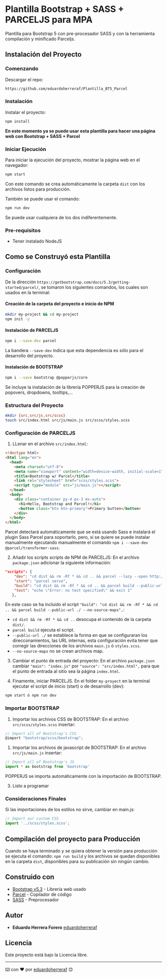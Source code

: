 # Plantilla Bootstrap + SASS + PARCELJS para MPA

Plantilla para Bootstrap 5 con pre-procesador SASS y con la herramienta compilación y minificado Parceljs.

## Instalación del Proyecto

### Comenzando

Descargar el repo:

```bash
https://github.com/eduardoherreraf/Plantilla_BT5_Parcel
```

### Instalación

Instalar el proyecto:

```bash
npm install
```

**En este momento ya se puede usar esta plantilla para hacer una página web con Bootstrap + SASS + Parcel**

### Iniciar Ejecución

Para iniciar la ejecución del proyecto, mostrar la página web en el navegador:

```bash
npm start
```

Con este comando se crea automáticamente la carpeta ```dist``` con los archivos listos para producción.

También se puede usar el comando:

```bash
npm run dev
```

Se puede usar cualquiera de los dos indiferentemente.

### Pre-requisitos

- Tener instalado NodeJS

## Como se Construyó esta Plantilla

### Configuración

De la dirección ```https://getbootstrap.com/docs/5.3/getting-started/parcel/```, se tomaron los siguientes comandos, los cuales son usados en la terminal:

#### Creación de la carpeta del proyecto e inicio de NPM

```bash
mkdir my-project && cd my-project
npm init -y
```

#### Instalación de PARCELJS

```bash
npm i --save-dev parcel
```

La bandera ```--save-dev``` indica que esta dependencia es sólo para el desarrollo del proyecto.

#### Instalación de BOOTSTRAP

```bash
npm i --save bootstrap @popperjs/core
```

Se incluye la instalación de la librería POPPERJS para la creación de popovers, dropdowns, tooltips,...

### Estructura del Proyecto

```bash
mkdir {src,src/js,src/scss}
touch src/index.html src/js/main.js src/scss/styles.scss
```

### Configuración de PARCELJS

1. LLenar en el archivo ```src/index.html```:

```html
<!doctype html>
<html lang="en">
  <head>
    <meta charset="utf-8">
    <meta name="viewport" content="width=device-width, initial-scale=1">
    <title>Bootstrap w/ Parcel</title>
    <link rel="stylesheet" href="scss/styles.scss">
    <script type="module" src="js/main.js"></script>
  </head>
  <body>
    <div class="container py-4 px-3 mx-auto">
      <h1>Hello, Bootstrap and Parcel!</h1>
      <button class="btn btn-primary">Primary button</button>
    </div>
  </body>
</html>
```

Parcel detectará automáticamente que se está usando Sass e instalará el plugin Sass Parcel para soportarlo, pero, si se quiere se puede instalar manualmente ejecutando manualmente el comando ```npm i --save-dev @parcel/transformer-sass```.

2. Añadir los scripts scripts de NPM de PARCELJS:
En el archivo ```package.json``` adicionar la siguiente información:

```json
"scripts": {
    "dev": "cd dist && rm -Rf * && cd .. && parcel --lazy --open http://localhost:1234/ --no-source-maps",
    "start": "parcel serve",
    "build": "cd dist && rm -Rf * && cd .. && parcel build --public-url ./ --no-source-maps",
    "test": "echo \"Error: no test specified\" && exit 1"
   },
  ```

En este caso se ha incluido el script ```"build": "cd dist && rm -Rf * && cd .. && parcel build --public-url ./ --no-source-maps",```:

- ```cd dist && rm -Rf * && cd ..``` desocupa el contenido de la carpeta ```dist/```.
- ```parcel build``` ejecuta el script.
- ```--public-url ./``` se establece la forma en que se configuraran los direcconamientos, las URL internas, esta configuración evita tener que corregir las direcciones de los archivos ```main.js``` ó ```styles.scss```.
- ```--no-source-maps``` no se crean archivos map.

3. Cambiar el punto de entrada del proyecto:
En el archivo ```package.json``` cambiar ```"main": "index.js"``` por ```"source": "src/index.html",``` para que el punto de entrada al sitio sea la página ```index.html```.

4. Finamente, iniciar PARCELJS. En el folder ```my-proyect``` en la terminal ejecutar el script de inicio (start) o de desarrollo (dev):

```bash
npm start ó npm run dev
```

### Importar BOOTSTRAP

1. Importar los archivos CSS de BOOTSTRAP:
En el archivo ```src/scss/styles.scss``` insertar:

```javascript
// Import all of Bootstrap's CSS
@import "bootstrap/scss/bootstrap";
```

1. Importar los archivos de javascript de BOOTSTRAP:
En el archivo ```src/js/main.js``` insertar:

```js
// Import all of Bootstrap's JS
import * as bootstrap from 'bootstrap'
```

POPPERJS se importa automáticamente con la importación de BOOTSTRAP.

3. Listo a programar

### Consideraciones Finales

Si las importaciones de los estilos no sirve, cambiar en main.js:

```js
// Import our custom CSS
import '../scss/styles.scss';
```

## Compilación del proyecto para Producción

Cuando se haya terminado y se quiera obtener la versión para producción se ejecuta el comando: ```npm run build``` y los archivos se quedan disponibles en la carpeta ```dist```, disponibles para su publicación sin ningún cambio.

## Construido con

- [Bootstrap v5.3](https://getbootstrap.com/) - Librería web usado
- [Parcel](https://parceljs.org/) - Copilador de código
- [SASS](https://sass-lang.com/) - Preprocesador

## Autor

- **Eduardo Herrera Forero** [eduardoherreraf](https://github.com/eduardoherreraf)

## Licencia

Este proyecto está bajo la Licencia libre.

---
⌨️ con ❤️ por [eduardoherreraf](https://github.com/eduardoherreraf) 😊
